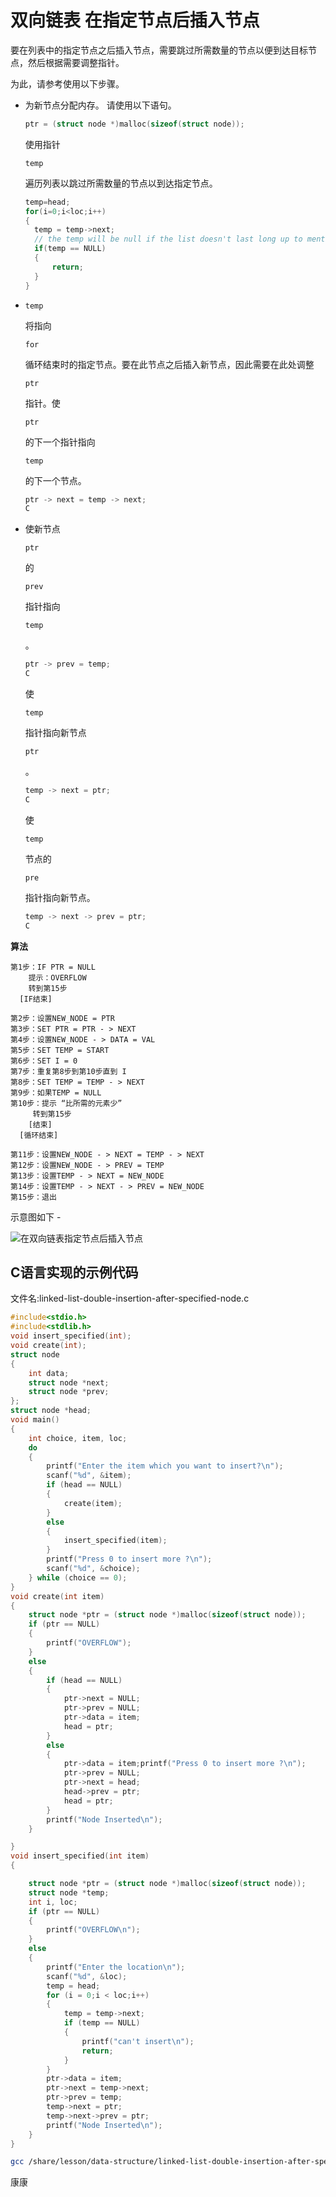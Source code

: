 # 双向链表 在指定节点后插入节点

要在列表中的指定节点之后插入节点，需要跳过所需数量的节点以便到达目标节点，然后根据需要调整指针。

为此，请参考使用以下步骤。

- 为新节点分配内存。 请使用以下语句。

  ```c
  ptr = (struct node *)malloc(sizeof(struct node));
  ```

  使用指针

  ```
  temp
  ```

  遍历列表以跳过所需数量的节点以到达指定节点。

  ```c
  temp=head;  
  for(i=0;i<loc;i++)  
  {  
    temp = temp->next;
    // the temp will be null if the list doesn't last long up to mentioned location
    if(temp == NULL)    
    {  
        return;  
    }  
  }
  ```

- ```
  temp
  ```

  将指向

  ```
  for
  ```

  循环结束时的指定节点。要在此节点之后插入新节点，因此需要在此处调整

  ```
  ptr
  ```

  指针。使

  ```
  ptr
  ```

  的下一个指针指向

  ```
  temp
  ```

  的下一个节点。

  ```c
  ptr -> next = temp -> next;
  C
  ```

- 使新节点

  ```
  ptr
  ```

  的

  ```
  prev
  ```

  指针指向

  ```
  temp
  ```

  。

  ```c
  ptr -> prev = temp;
  C
  ```

  使

  ```
  temp
  ```

  指针指向新节点

  ```
  ptr
  ```

  。

  ```c
  temp -> next = ptr;
  C
  ```

  使

  ```
  temp
  ```

  节点的

  ```
  pre
  ```

  指针指向新节点。

  ```c
  temp -> next -> prev = ptr;
  C
  ```

**算法**

```
第1步：IF PTR = NULL
    提示：OVERFLOW
    转到第15步
  [IF结束]

第2步：设置NEW_NODE = PTR
第3步：SET PTR = PTR - > NEXT
第4步：设置NEW_NODE - > DATA = VAL
第5步：SET TEMP = START
第6步：SET I = 0
第7步：重复第8步到第10步直到 I
第8步：SET TEMP = TEMP - > NEXT
第9步：如果TEMP = NULL
第10步：提示 “比所需的元素少”
     转到第15步
    [结束]
  [循环结束]

第11步：设置NEW_NODE - > NEXT = TEMP - > NEXT
第12步：设置NEW_NODE - > PREV = TEMP
第13步：设置TEMP - > NEXT = NEW_NODE
第14步：设置TEMP - > NEXT - > PREV = NEW_NODE
第15步：退出
```

示意图如下 - 

![在双向链表指定节点后插入节点](./images/linked-list-double-insertion-after-specified-node.png)

## C语言实现的示例代码

文件名:linked-list-double-insertion-after-specified-node.c

```c
#include<stdio.h>  
#include<stdlib.h>  
void insert_specified(int);
void create(int);
struct node
{
    int data;
    struct node *next;
    struct node *prev;
};
struct node *head;
void main()
{
    int choice, item, loc;
    do
    {
        printf("Enter the item which you want to insert?\n");
        scanf("%d", &item);
        if (head == NULL)
        {
            create(item);
        }
        else
        {
            insert_specified(item);
        }
        printf("Press 0 to insert more ?\n");
        scanf("%d", &choice);
    } while (choice == 0);
}
void create(int item)
{
    struct node *ptr = (struct node *)malloc(sizeof(struct node));
    if (ptr == NULL)
    {
        printf("OVERFLOW");
    }
    else
    {
        if (head == NULL)
        {
            ptr->next = NULL;
            ptr->prev = NULL;
            ptr->data = item;
            head = ptr;
        }
        else
        {
            ptr->data = item;printf("Press 0 to insert more ?\n");
            ptr->prev = NULL;
            ptr->next = head;
            head->prev = ptr;
            head = ptr;
        }
        printf("Node Inserted\n");
    }

}
void insert_specified(int item)
{

    struct node *ptr = (struct node *)malloc(sizeof(struct node));
    struct node *temp;
    int i, loc;
    if (ptr == NULL)
    {
        printf("OVERFLOW\n");
    }
    else
    {
        printf("Enter the location\n");
        scanf("%d", &loc);
        temp = head;
        for (i = 0;i < loc;i++)
        {
            temp = temp->next;
            if (temp == NULL)
            {
                printf("can't insert\n");
                return;
            }
        }
        ptr->data = item;
        ptr->next = temp->next;
        ptr->prev = temp;
        temp->next = ptr;
        temp->next->prev = ptr;
        printf("Node Inserted\n");
    }
}
```

```bash
gcc /share/lesson/data-structure/linked-list-double-insertion-after-specified-node.c && ./a.out
```

康康